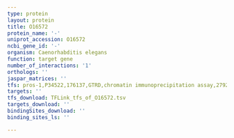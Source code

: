```yaml
---
type: protein
layout: protein
title: O16572
protein_name: '-'
uniprot_accession: O16572
ncbi_gene_id: '-'
organism: Caenorhabditis elegans
function: target gene
number_of_interactions: '1'
orthologs: ''
jaspar_matrices: ''
tfs: pros-1,P34522,176137,GTRD,chromatin immunoprecipitation assay,27924024%5Buid%5D,No
targets: ''
tfs_download: TFLink_tfs_of_O16572.tsv
targets_download: ''
bindingSites_download: ''
binding_sites_ls: ''

---
```

